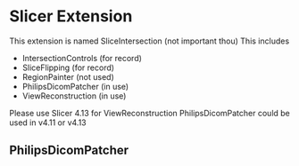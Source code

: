 # Slicer Extension
This extension is named SliceIntersection (not important thou)
This includes
* IntersectionControls (for record)
* SliceFlipping (for record)
* RegionPainter (not used)
* PhilipsDicomPatcher (in use)
* ViewReconstruction (in use)

Please use Slicer 4.13 for ViewReconstruction
PhilipsDicomPatcher could be used in v4.11 or v4.13

## PhilipsDicomPatcher
